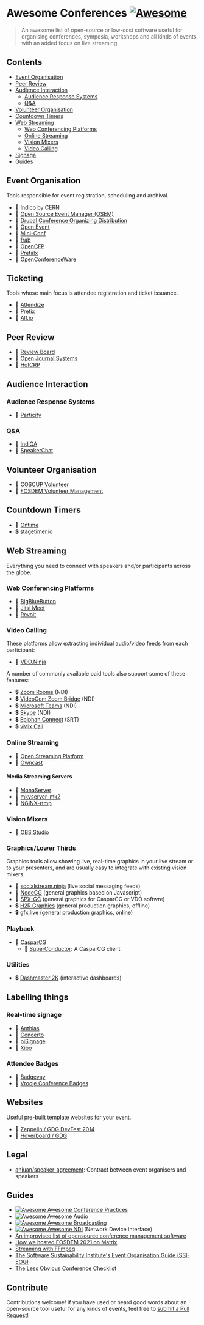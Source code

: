 # Awesome Conferences [![Awesome](https://awesome.re/badge.svg)](https://awesome.re)

> An awesome list of open-source or low-cost software useful for organising conferences, symposia, workshops and all kinds of events, with an added focus on live streaming.


## Contents

- [Event Organisation](#event-organisation)
- [Peer Review](#peer-review)
- [Audience Interaction](#audience-interaction)
  - [Audience Response Systems](#audience-response-systems)
  - [Q&A](#qa)
- [Volunteer Organisation](#volunteer-organisation)
- [Countdown Timers](#countdown-timers)
- [Web Streaming](#web-streaming)
  - [Web Conferencing Platforms](#web-conferencing-platforms)
  - [Online Streaming](#online-streaming)
  - [Vision Mixers](#vision-mixers)
  - [Video Calling](#video-calling)
- [Signage](#signage)
- [Guides](#guides)

## Event Organisation

Tools responsible for event registration, scheduling and archival.

- :page_with_curl: [Indico](https://getindico.io/) by CERN
- :page_with_curl: [Open Source Event Manager (OSEM)](https://osem.io/)
- :page_with_curl: [Drupal Conference Organizing Distribution](https://www.drupal.org/project/cod)
- :page_with_curl: [Open Event](https://github.com/fossasia/open-event)
- :page_with_curl: [Mini-Conf](https://github.com/Mini-Conf/Mini-Conf)
- :page_with_curl: [frab](https://github.com/frab/frab)
- :page_with_curl: [OpenCFP](https://github.com/opencfp/opencfp)
- :page_with_curl: [Pretalx](https://github.com/pretalx/pretalx)
- :page_with_curl: [OpenConferenceWare](https://github.com/osbridge/openconferenceware)

## Ticketing

Tools whose main focus is attendee registration and ticket issuance.

- :page_with_curl: [Attendize](https://github.com/Attendize/Attendize)
- :page_with_curl: [Pretix](https://github.com/pretix/pretix)
- :page_with_curl: [Alf.io](https://github.com/alfio-event/alf.io)

## Peer Review

- :page_with_curl: [Review Board](https://www.reviewboard.org/)
- :page_with_curl: [Open Journal Systems](https://pkp.sfu.ca/ojs/)
- :page_with_curl: [HotCRP](https://github.com/kohler/hotcrp)

## Audience Interaction

### Audience Response Systems

- :page_with_curl: [Particify](https://particify.de/)

### Q&A

- :page_with_curl: [IndiQA](https://github.com/kongr45gpen/indiqa/)
- :page_with_curl: [SpeakerChat](https://github.com/dabit3/speakerchat)

## Volunteer Organisation

- :page_with_curl: [COSCUP Volunteer](https://github.com/COSCUP/COSCUP-Volunteer)
- :page_with_curl: [FOSDEM Volunteer Management](https://github.com/FOSDEM/volunteers)

## Countdown Timers

- :page_with_curl: [Ontime](https://github.com/cpvalente/ontime)
- :heavy_dollar_sign: [stagetimer.io](https://stagetimer.io/)

## Web Streaming

Everything you need to connect with speakers and/or participants across the globe.

### Web Conferencing Platforms

- :page_with_curl: [BigBlueButton](https://bigbluebutton.org/)
- :page_with_curl: [Jitsi Meet](https://meet.jit.si/)
- :page_with_curl: [Revolt](https://github.com/revoltchat)

### Video Calling

These platforms allow extracting individual audio/video feeds from each participant:

- :page_with_curl: [VDO.Ninja](https://github.com/steveseguin/vdo.ninja)

A number of commonly available paid tools also support some of these features:

- :heavy_dollar_sign: [Zoom Rooms](https://support.zoom.us/hc/en-us/articles/360061903532-Using-Network-Device-Interface-NDI-) (NDI)
- :heavy_dollar_sign: [VideoCom Zoom Bridge](https://www.videocom.at/zoom-bridge) (NDI)
- :heavy_dollar_sign: [Microsoft Teams](https://support.microsoft.com/en-us/office/broadcasting-audio-and-video-from-teams-with-ndi-and-sdi-technology-e91a0adb-96b9-4dca-a2cd-07181276afa3) (NDI)
- :heavy_dollar_sign: [Skype](https://www.skype.com/en/content-creators/) (NDI)
- :heavy_dollar_sign: [Epiphan Connect](https://www.epiphan.com/connect/) (SRT)
- :heavy_dollar_sign: [vMix Call](https://www.vmix.com/products/vmix-call.aspx)

### Online Streaming

- :page_with_curl: [Open Streaming Platform](https://openstreamingplatform.com/)
- :page_with_curl: [Owncast](https://owncast.online/)

#### Media Streaming Servers

- :page_with_curl: [MonaServer](https://github.com/MonaSolutions/MonaServer2)
- :page_with_curl: [mkvserver_mk2](https://github.com/klaxa/mkvserver_mk2)
- :page_with_curl: [NGINX-rtmp](https://github.com/arut/nginx-rtmp-module)

### Vision Mixers

- :page_with_curl: [OBS Studio](https://github.com/revoltchat)

### Graphics/Lower Thirds

Graphics tools allow showing live, real-time graphics in your live stream or to your presenters, and are
usually easy to integrate with existing vision mixers.

- :page_with_curl: [socialstream.ninja](https://github.com/steveseguin/social_stream) (live social messaging feeds)
- :page_with_curl: [NodeCG](https://github.com/nodecg/nodecg) (general graphics based on Javascript)
- :page_with_curl: [SPX-GC](https://github.com/tuomoku/spx-gc/) (general graphics for CasparCG or VDO softwre)
- :heavy_dollar_sign: [H2R Graphics](https://h2r.graphics/) (general production graphics, offline)
- :heavy_dollar_sign: [gfx.live](https://gfx.live/) (general production graphics, online)

### Playback

- :page_with_curl: [CasparCG](https://github.com/CasparCG/)
  - :page_with_curl: [SuperConductor](https://github.com/SuperFlyTV/SuperConductor): A CasparCG client

### Utilities

- :heavy_dollar_sign: [Dashmaster 2K](https://dashmaster2k.com/) (interactive dashboards)

## Labelling things

### Real-time signage

- :page_with_curl: [Anthias](https://github.com/Screenly/Anthias)
- :page_with_curl: [Concerto](https://github.com/concerto/concerto)
- :page_with_curl: [piSignage](https://github.com/colloqi/piSignage)
- :page_with_curl: [Xibo](https://github.com/xibosignage/xibo)

### Attendee Badges

- :page_with_curl: [Badgeyay](https://github.com/fossasia/badgeyay)
- :page_with_curl: [Vrooje Conference Badges](https://github.com/vrooje/conference-badges)

## Websites

Useful pre-built template websites for your event.

- :page_with_curl: [Zeppelin / GDG DevFest 2014](https://github.com/gdg-x/zeppelin)
- :page_with_curl: [Hoverboard / GDG](https://github.com/gdg-x/hoverboard)

## Legal

- [anjuan/speaker-agreement](https://github.com/anjuan/speaker-agreement): Contract between event organisers and speakers

## Guides

- [![Awesome](https://awesome.re/badge.svg) Awesome Conference Practices](https://github.com/kitze/awesome-conference-practices)
- [![Awesome](https://awesome.re/badge.svg) Awesome Audio](https://github.com/DolbyIO/awesome-audio)
- [![Awesome](https://awesome.re/badge.svg) Awesome Broadcasting](https://github.com/ebu/awesome-broadcasting)
- [![Awesome](https://awesome.re/badge.svg) Awesome NDI](https://github.com/florisporro/awesome-ndi) (Network Device Interface)
- [An improvised list of opensource conference management software](https://olea.org/diario/2017/10/27/opensource-conference-management-software.html)
- [How we hosted FOSDEM 2021 on Matrix](https://matrix.org/blog/2021/02/15/how-we-hosted-fosdem-2021-on-matrix)
- [Streaming with FFmpeg](https://trac.ffmpeg.org/wiki/StreamingGuide)
- [The Software Sustainability Institute's Event Organisation Guide (SSI-EOG)](https://event-organisation-guide.readthedocs.io/en/latest/index.html)
- [The Less Obvious Conference Checklist](https://github.com/mxsasha/lessobviouschecklist)

## Contribute

Contributions welcome! If you have used or heard good words about an open-source tool useful for any kinds of events, feel free to [submit a Pull Request](https://github.com/kongr45gpen/awesome-conferences/pulls)!
